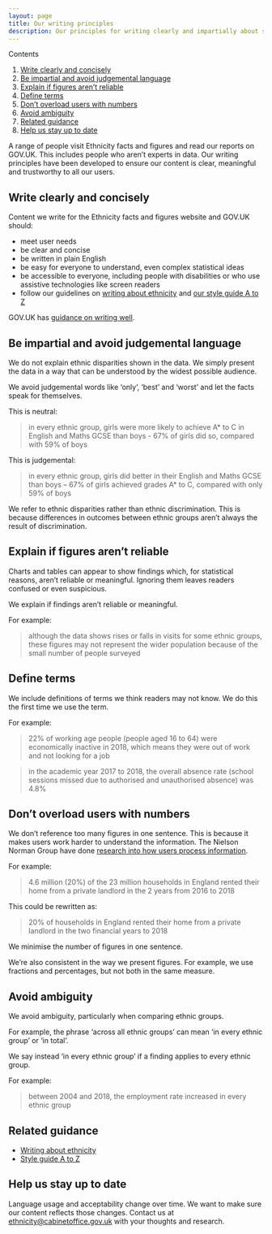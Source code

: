 ```yaml
---
layout: page
title: Our writing principles
description: Our principles for writing clearly and impartially about statistics and ethnicity on Ethnicity facts and figures.
---
```


Contents
1. [Write clearly and concisely](#write-clearly-and-concisely)
2. [Be impartial and avoid judgemental language](#be-impartial-and-avoid-judgemental-language)
3. [Explain if figures aren’t reliable](#explain-if-figures-aren’t-reliable)
4. [Define terms](#define-terms)
5. [Don’t overload users with numbers](#don’t-overload-users-with-numbers)
6. [Avoid ambiguity](#avoid-ambiguity)
7. [Related guidance](#related-guidance)
8. [Help us stay up to date](#help-us-stay-up-to-date)

A range of people visit Ethnicity facts and figures and read our reports on GOV.UK. This includes people who aren’t experts in data. Our writing principles have been developed to ensure our content is clear, meaningful and trustworthy to all our users.

## Write clearly and concisely

Content we write for the Ethnicity facts and figures website and GOV.UK should:

* meet user needs
* be clear and concise
* be written in plain English
* be easy for everyone to understand, even complex statistical ideas
* be accessible to everyone, including people with disabilities or who use assistive technologies like screen readers
* follow our guidelines on [writing about ethnicity](writing-about-ethnicity) and [our style guide A to Z](a-z)

GOV.UK has [guidance on writing well](https://www.gov.uk/guidance/content-design/writing-for-gov-uk).

## Be impartial and avoid judgemental language

We do not explain ethnic disparities shown in the data. We simply present the data in a way that can be understood by the widest possible audience.

We avoid judgemental words like ‘only’, ‘best’ and ‘worst’ and let the facts speak for themselves.

This is neutral:

> in every ethnic group, girls were more likely to achieve A* to C in English and Maths GCSE than boys - 67% of girls did so, compared with 59% of boys

This is judgemental:

> in every ethnic group, girls did better in their English and Maths GCSE than boys – 67% of girls achieved grades A* to C, compared with only 59% of boys

We refer to ethnic disparities rather than ethnic discrimination. This is because differences in outcomes between ethnic groups aren’t always the result of discrimination.

## Explain if figures aren’t reliable

Charts and tables can appear to show findings which, for statistical reasons, aren’t reliable or meaningful. Ignoring them leaves readers confused or even suspicious.

We explain if findings aren’t reliable or meaningful.

For example:

> although the data shows rises or falls in visits for some ethnic groups, these figures may not represent the wider population because of the small number of people surveyed

## Define terms

We include definitions of terms we think readers may not know. We do this the first time we use the term.

For example:

> 22% of working age people (people aged 16 to 64) were economically inactive in 2018, which means they were out of work and not looking for a job

> in the academic year 2017 to 2018, the overall absence rate (school sessions missed due to authorised and unauthorised absence) was 4.8%


## Don’t overload users with numbers

We don’t reference too many figures in one sentence. This is because it makes users work harder to understand the information. The Nielson Norman Group have done [research into how users process information](https://www.nngroup.com/articles/minimize-cognitive-load/).

For example:

> 4.6 million (20%) of the 23 million households in England rented their home from a private landlord in the 2 years from 2016 to 2018

This could be rewritten as:

> 20% of households in England rented their home from a private landlord in the two financial years to 2018

We minimise the number of figures in one sentence.

We’re also consistent in the way we present figures. For example, we use fractions and percentages, but not both in the same measure.


## Avoid ambiguity

We avoid ambiguity, particularly when comparing ethnic groups.

For example, the phrase ‘across all ethnic groups’ can mean ‘in every ethnic group’ or ‘in total’.

We say instead ‘in every ethnic group’ if a finding applies to every ethnic group.

For example:

> between 2004 and 2018, the employment rate increased in every ethnic group

## Related guidance

* [Writing about ethnicity](writing-about-ethnicity)
* [Style guide A to Z](a-z)

## Help us stay up to date

Language usage and acceptability change over time. We want to make sure our content reflects those changes. Contact us at [ethnicity@cabinetoffice.gov.uk](mailto:ethnicity@cabinetoffice.gov.uk) with your thoughts and research.

